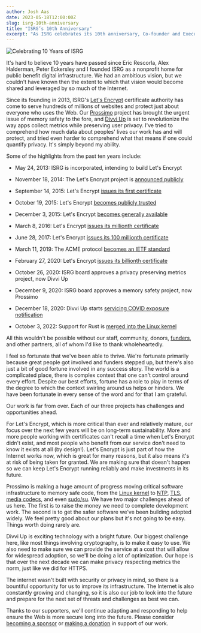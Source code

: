 ```yaml
---
author: Josh Aas
date: 2023-05-18T12:00:00Z
slug: isrg-10th-anniversary
title: "ISRG’s 10th Anniversary"
excerpt: "As ISRG celebrates its 10th anniversary, Co-founder and Executive Director Josh Aas reflects on the accomplishments of the nonprofit and looks ahead to its continued impact in the years to come."
---
```


<div class="card border-0 pic-quote-right">
    <img alt="Celebrating 10 Years of ISRG" class="mx-auto img-fluid" src="/images/blog/2023-05-24-ISRG_10th_anniversary_-_short.gif" />
</div>

It's hard to believe 10 years have passed since Eric Rescorla, Alex Halderman, Peter Eckersley and I founded ISRG as a nonprofit home for public benefit digital infrastructure. We had an ambitious vision, but we couldn't have known then the extent to which that vision would become shared and leveraged by so much of the Internet.

Since its founding in 2013, ISRG's [Let's Encrypt](https://letsencrypt.org/) certificate authority has come to serve hundreds of millions of websites and protect just about everyone who uses the Web. Our [Prossimo](https://www.memorysafety.org/) project has brought the urgent issue of memory safety to the fore, and [Divvi Up](https://divviup.org/) is set to revolutionize the way apps collect metrics while preserving user privacy. I've tried to comprehend how much data about peoples' lives our work has and will protect, and tried even harder to comprehend what that means if one could quantify privacy. It's simply beyond my ability.

Some of the highlights from the past ten years include:

- May 24, 2013: ISRG is incorporated, intending to build Let's Encrypt

- November 18, 2014: The Let's Encrypt project is [announced publicly](https://letsencrypt.org/2014/11/18/announcing-lets-encrypt.html)

- September 14, 2015: Let's Encrypt [issues its first certificate](https://letsencrypt.org/2015/09/14/our-first-cert.html)

- October 19, 2015: Let's Encrypt [becomes publicly trusted](https://letsencrypt.org/2015/10/19/lets-encrypt-is-trusted.html)

- December 3, 2015: Let's Encrypt [becomes generally available](https://letsencrypt.org/2015/12/03/entering-public-beta.html)

- March 8, 2016: Let's Encrypt [issues its millionth certificate](https://letsencrypt.org/2016/03/08/our-millionth-cert.html)

- June 28, 2017: Let's Encrypt [issues its 100 millionth certificate](https://letsencrypt.org/2017/06/28/hundred-million-certs.html)

- March 11, 2019: The ACME protocol [becomes an IETF standard](https://letsencrypt.org/2019/03/11/acme-protocol-ietf-standard.html)

- February 27, 2020: Let's Encrypt [issues its billionth certificate](https://letsencrypt.org/2020/02/27/one-billion-certs.html)

- October 26, 2020: ISRG board approves a privacy preserving metrics project, now Divvi Up

- December 9, 2020: ISRG board approves a memory safety project, now Prossimo

- December 18, 2020: Divvi Up starts [servicing COVID exposure notification](https://divviup.org/blog/prio-services-for-covid-en/)

- October 3, 2022: Support for Rust is [merged into the Linux kernel](https://www.memorysafety.org/blog/rust-in-linux-just-the-beginning/)

All this wouldn't be possible without our staff, community, donors, [funders](https://www.abetterinternet.org/sponsors/), and other partners, all of whom I'd like to thank wholeheartedly.

I feel so fortunate that we've been able to thrive. We're fortunate primarily because great people got involved and funders stepped up, but there's also just a bit of good fortune involved in any success story. The world is a complicated place, there is complex context that one can't control around every effort. Despite our best efforts, fortune has a role to play in terms of the degree to which the context swirling around us helps or hinders. We have been fortunate in every sense of the word and for that I am grateful.

Our work is far from over. Each of our three projects has challenges and opportunities ahead.

For Let's Encrypt, which is more critical than ever and relatively mature, our focus over the next few years will be on long-term sustainability. More and more people working with certificates can't recall a time when Let's Encrypt didn't exist, and most people who benefit from our service don't need to know it exists at all (by design!). Let's Encrypt is just part of how the Internet works now, which is great for many reasons, but it also means it's at risk of being taken for granted. We are making sure that doesn't happen so we can keep Let's Encrypt running reliably and make investments in its future.

Prossimo is making a huge amount of progress moving critical software infrastructure to memory safe code, from the [Linux kernel](https://www.memorysafety.org/initiative/linux-kernel/) to [NTP](https://www.memorysafety.org/initiative/ntp/), [TLS](https://www.memorysafety.org/initiative/rustls), [media codecs](https://www.memorysafety.org/initiative/av1/), and even [sudo/su](https://www.memorysafety.org/initiative/sudo-su/). We have two major challenges ahead of us here. The first is to raise the money we need to complete development work. The second is to get the safer software we've been building adopted widely. We feel pretty good about our plans but it's not going to be easy. Things worth doing rarely are.

Divvi Up is exciting technology with a bright future. Our biggest challenge here, like most things involving cryptography, is to make it easy to use. We also need to make sure we can provide the service at a cost that will allow for widespread adoption, so we'll be doing a lot of optimization. Our hope is that over the next decade we can make privacy respecting metrics the norm, just like we did for HTTPS.

The internet wasn't built with security or privacy in mind, so there is a bountiful opportunity for us to improve its infrastructure. The Internet is also constantly growing and changing, so it is also our job to look into the future and prepare for the next set of threats and challenges as best we can.

Thanks to our supporters, we'll continue adapting and responding to help ensure the Web is more secure long into the future. Please consider [becoming a sponsor](https://www.abetterinternet.org/sponsor/) or [making a donation](https://www.abetterinternet.org/donate/) in support of our work.
